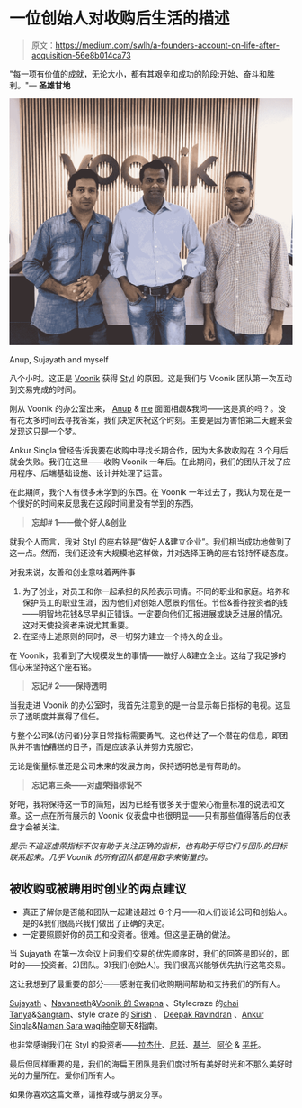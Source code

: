 # 一位创始人对收购后生活的描述

> 原文：<https://medium.com/swlh/a-founders-account-on-life-after-acquisition-56e8b014ca73>

"每一项有价值的成就，无论大小，都有其艰辛和成功的阶段:开始、奋斗和胜利。"— **圣雄甘地**

![](img/559d4943af9bacfcfbb7625e1d8527e0.png)

Anup, Sujayath and myself

八个小时。这正是 [Voonik](http://www.voonik.com) 获得 [Styl](https://twitter.com/styl_ai) 的原因。这是我们与 Voonik 团队第一次互动到交易完成的时间。

刚从 Voonik 的办公室出来， [Anup](https://in.linkedin.com/in/anupmhn) & [me](https://in.linkedin.com/in/chsrikanth) 面面相觑&我问——这是真的吗？。没有花太多时间去寻找答案，我们决定庆祝这个时刻。主要是因为害怕第二天醒来会发现这只是一个梦。

Ankur Singla 曾经告诉我要在收购中寻找长期合作，因为大多数收购在 3 个月后就会失败。我们在这里——收购 Voonik 一年后。在此期间，我们的团队开发了应用程序、后端基础设施、设计并处理了运营。

在此期间，我个人有很多未学到的东西。在 Voonik 一年过去了，我认为现在是一个很好的时间来反思我在这段时间里没有学到的东西。

> **忘却# 1——做个好人&创业**

就我个人而言，我对 Styl 的座右铭是“做好人&建立企业”。我们相当成功地做到了这一点。然而，我们还没有大规模地这样做，并对选择正确的座右铭持怀疑态度。

对我来说，友善和创业意味着两件事

1.  为了创业，对员工和你一起承担的风险表示同情。不同的职业和家庭。培养和保护员工的职业生涯，因为他们对创始人愿景的信任。节俭&善待投资者的钱——明智地花钱&尽早纠正错误。一定要向他们汇报进展或缺乏进展的情况。这对天使投资者来说尤其重要。
2.  在坚持上述原则的同时，尽一切努力建立一个持久的企业。

在 Voonik，我看到了大规模发生的事情——做好人&建立企业。这给了我足够的信心来坚持这个座右铭。

> **忘记# 2——保持透明**

当我走进 Voonik 的办公室时，我首先注意到的是一台显示每日指标的电视。这显示了透明度并赢得了信任。

与整个公司&(访问者)分享日常指标需要勇气。这也传达了一个潜在的信息，即团队并不害怕糟糕的日子，而是应该承认并努力克服它。

无论是衡量标准还是公司未来的发展方向，保持透明总是有帮助的。

> **忘记第三条——对虚荣指标说不**

好吧，我将保持这一节的简短，因为已经有很多关于虚荣心衡量标准的说法和文章。这一点在所有展示的 Voonik 仪表盘中也很明显——只有那些值得落后的仪表盘才会被关注。

*提示:不追逐虚荣指标不仅有助于关注正确的指标，也有助于将它们与团队的目标联系起来。几乎 Voonik 的所有团队都是用数字来衡量的。*

## 被收购或被聘用时创业的两点建议

*   真正了解你是否能和团队一起建设超过 6 个月——和人们谈论公司和创始人。是的&我们很高兴我们做出了正确的决定。
*   一定要照顾好你的员工和投资者。很难。但这是正确的做法。

当 Sujayath 在第一次会议上问我们交易的优先顺序时，我们的回答是即兴的，即时的——投资者。2)团队。3)我们(创始人)。我们很高兴能够优先执行这笔交易。

这让我想到了最重要的部分——感谢在我们收购期间帮助和支持我们的所有人。

[Sujayath](https://twitter.com/sujayath) 、[Navaneeth](https://in.linkedin.com/in/jnavaneeth)&[Voonik 的 Swapna](https://in.linkedin.com/in/swapna-sitaraman-12b9623) 、Stylecraze 的[chai Tanya](https://in.linkedin.com/in/chaitanya-nallan-169423)&[Sangram](https://in.linkedin.com/in/sangramsimha)、style craze 的 [Sirish](https://www.linkedin.com/in/sirishkosaraju) 、 [Deepak Ravindran](https://twitter.com/deepakravindran) 、[Ankur Singla](https://twitter.com/singlaank)&[Naman Sara wagi](https://twitter.com/NamanSr)抽空聊天&指南。

也非常感谢我们在 Styl 的投资者——[拉杰什](https://www.linkedin.com/in/rajeshtp)、[尼廷](https://in.linkedin.com/in/nithin-kamath-908a4618)、[基兰](https://in.linkedin.com/in/kiran-jain-44058b29)、[阿伦](https://in.linkedin.com/in/arunkishanvr) & [平托](https://www.linkedin.com/in/pinto-akkara-16833426)。

最后但同样重要的是，我们的海扁王团队是我们度过所有美好时光和不那么美好时光的力量所在。爱你们所有人。

如果你喜欢这篇文章，请推荐或与朋友分享。